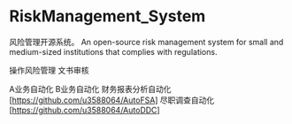 # RiskManagement_System
风险管理开源系统。
An open-source risk management system for small and medium-sized institutions that complies with regulations.


操作风险管理
文书审核

A业务自动化
B业务自动化
财务报表分析自动化[https://github.com/u3588064/AutoFSA]
尽职调查自动化[https://github.com/u3588064/AutoDDC] 
